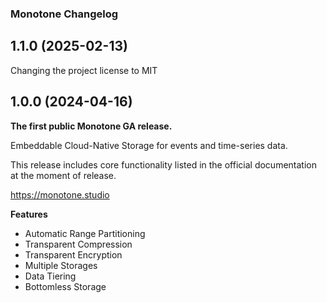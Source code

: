 ### Monotone Changelog

## 1.1.0 (2025-02-13)

Changing the project license to MIT

## 1.0.0 (2024-04-16)

**The first public Monotone GA release.**

Embeddable Cloud-Native Storage for events and time-series data.

This release includes core functionality listed in the official
documentation at the moment of release.

https://monotone.studio

**Features**

- Automatic Range Partitioning
- Transparent Compression
- Transparent Encryption
- Multiple Storages
- Data Tiering
- Bottomless Storage
